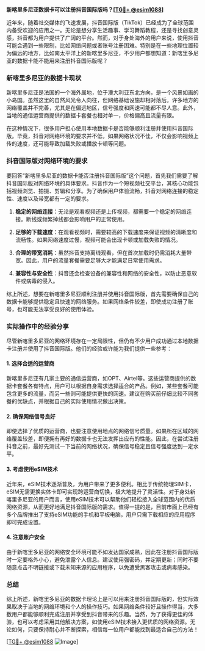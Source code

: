 **新喀里多尼亚数据卡可以注册抖音国际版吗？[[TG💪+ @esim1088](https://t.me/s/esim1088)]**

近年来，随着社交媒体的飞速发展，抖音国际版（TikTok）已经成为了全球范围内备受欢迎的应用之一。无论是想分享生活趣事、学习舞蹈教程，还是寻找创意灵感，抖音都为用户提供了广阔的平台。然而，对于身处海外的用户来说，使用抖音可能会遇到一些限制，比如网络问题或者账号注册困难。特别是在一些地理位置较为偏远的地方，比如南太平洋上的新喀里多尼亚，不少用户都想知道：新喀里多尼亚的数据卡能不能用来注册抖音国际版呢？

### 新喀里多尼亚的数据卡现状

新喀里多尼亚是法国的一个海外属地，位于澳大利亚东北方向，是一个风景如画的小岛国。虽然这里的自然风光令人向往，但网络基础设施却相对落后。许多地方的网络覆盖并不完善，尤其是在偏远地区，信号强度和网速可能都不尽人意。此外，当地的通信运营商提供的数据卡套餐也相对单一，价格偏高且流量有限。

在这种情况下，很多用户担心使用本地数据卡是否能够顺利注册并使用抖音国际版。毕竟，抖音对网络环境的要求并不低，如果网络状况不佳，不仅会影响视频上传的速度，还可能导致加载失败或播放卡顿等问题。

### 抖音国际版对网络环境的要求

要回答“新喀里多尼亚的数据卡能否注册抖音国际版”这个问题，首先我们需要了解抖音国际版对网络环境的具体要求。抖音作为一个短视频社交平台，其核心功能包括视频浏览、拍摄、剪辑和分享。为了确保用户体验流畅，抖音对网络连接的稳定性、速度以及带宽都有一定的要求。

1. **稳定的网络连接**：无论是观看视频还是上传视频，都需要一个稳定的网络连接。断线或频繁掉线都会影响用户的正常使用。
   
2. **足够的下载速度**：在观看视频时，需要较高的下载速度来保证视频的清晰度和流畅性。如果网络速度过慢，视频可能会出现卡顿或加载失败的情况。

3. **合理的带宽消耗**：虽然抖音支持离线观看，但在首次加载时仍需消耗大量带宽。因此，用户的流量套餐需要足够大才能满足日常使用需求。

4. **兼容性与安全性**：抖音还会检查设备的兼容性和网络的安全性，以防止恶意软件或病毒的侵入。

综上所述，想要在新喀里多尼亚顺利注册并使用抖音国际版，首先需要确保自己的数据卡能够提供稳定且快速的网络服务。如果网络条件较差，即使成功注册了账号，也可能无法享受良好的使用体验。

### 实际操作中的经验分享

尽管新喀里多尼亚的网络环境存在一定局限性，但仍有不少用户成功通过本地数据卡注册并使用了抖音国际版。他们的经验或许能为我们提供一些参考：

#### 1. 选择合适的运营商

新喀里多尼亚有几家主要的通信运营商，如OPT、Airtel等。这些运营商提供的数据卡套餐各有特点，用户可以根据自身需求选择适合的产品。例如，某些套餐可能包含更多的流量，而另一些则可能提供更快的网速。建议在购买前仔细比较不同套餐的优缺点，并根据自己的实际使用情况做出决策。

#### 2. 确保网络信号良好

即使选择了优质的运营商，也要注意使用地点的网络信号质量。如果所在区域的网络覆盖较差，即便拥有再好的数据卡也无法发挥出应有的性能。因此，在尝试注册抖音之前，最好先测试一下当前的网络状况，确保信号稳定且信号强度达到一定水平。

#### 3. 考虑使用eSIM技术

近年来，eSIM技术逐渐普及，为用户带来了更多便利。相比于传统物理SIM卡，eSIM无需更换实体卡即可实现跨运营商切换，极大地提升了灵活性。对于身处新喀里多尼亚的用户而言，使用eSIM技术可以帮助他们轻松接入全球范围内的优质网络资源，从而更好地满足抖音国际版的需求。值得一提的是，目前市面上已经有多个品牌推出了支持eSIM功能的手机和平板电脑，用户只需下载相应的应用程序即可完成设置。

#### 4. 注意账户安全

由于新喀里多尼亚的网络安全环境可能不如发达国家成熟，因此在注册抖音国际版时一定要格外小心，避免泄露个人信息。建议使用强密码，并定期更新；同时不要随意点击不明链接或下载未知来源的应用程序，以免遭受黑客攻击或病毒感染。

### 总结

综上所述，新喀里多尼亚的数据卡理论上是可以用来注册抖音国际版的，但实际效果取决于当地的网络环境和个人的操作技巧。如果网络条件较好且操作得当，大多数用户都能够顺利完成注册并享受到抖音带来的乐趣。当然，为了获得更佳的体验，也可以考虑采用其他解决方案，如使用eSIM技术接入更优质的网络资源。无论如何，只要保持耐心并不断探索，相信每一位用户都能找到最适合自己的方法！

[[TG💪+ @esim1088](https://t.me/s/esim1088) ![Image](https://i.postimg.cc/4NQfJmqS/Snipaste-2025-05-13-00-14-12.png)]